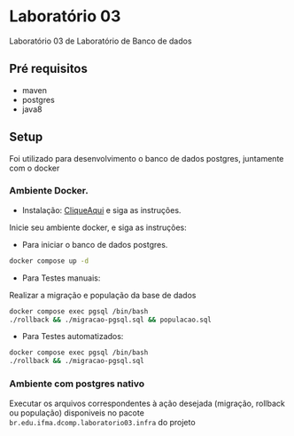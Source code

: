 # Laboratório 03

Laboratório 03 de Laboratório de Banco de dados

## Pré requisitos

- maven
- postgres
- java8

## Setup

Foi utilizado para desenvolvimento o banco de dados postgres, juntamente com o docker

### Ambiente Docker. 

- Instalação: [CliqueAqui](https://docs.docker.com/install/) e siga as instruções.

Inicie seu ambiente docker, e siga as instruções:

- Para iniciar o banco de dados postgres.
```bash
docker compose up -d
```

- Para Testes manuais:

Realizar a migração e população da base de dados

```bash
docker compose exec pgsql /bin/bash
./rollback && ./migracao-pgsql.sql && populacao.sql
 ```

- Para Testes automatizados:

 ```bash
 docker compose exec pgsql /bin/bash
 ./rollback && ./migracao-pgsql.sql
  ```

### Ambiente com postgres nativo

Executar os arquivos correspondentes à ação desejada (migração, rollback ou população) disponiveis no pacote `br.edu.ifma.dcomp.laboratorio03.infra` do projeto